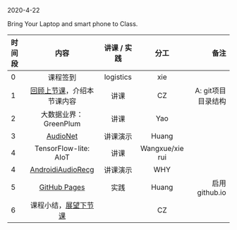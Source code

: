 2020-4-22

Bring Your Laptop and smart phone  to Class. 

|时间段     |  内容    | 讲课 / 实践     |  分工  |  备注       |
| :---      |   :----:    |   :----:    |    :----:    | ---: |
|   0       |  课程签到     |  logistics   |     xie     |        |
|   1       |  [回顾上节课](../../Schedule/WW9/WW9-Plan.md)，介绍本节课内容     |  讲课    |     CZ     |   A: git项目目录结构     |
|   2       |  大数据业界：GreenPlum     | 讲课  | Yao |   |
|   3       |  [AudioNet](https://github.com/saturn-lab/audioNet)     | 讲课演示  | Huang |   |
|   4       |  TensorFlow-lite: AIoT     | 讲课  |  Wangxue/xie rui |   |
|   4       |  [AndroidiAudioRecg](https://github.com/saturn-lab/androidAudioRecg)     | 讲课演示  | WHY |   |
|   5       |  [GitHub Pages](https://pages.github.com/)    |   实践  |    Huang     |  启用github.io  |
|   6       |  课程小结，[展望下节课](../WW11/WW11-Plan.md)   |     |  CZ |   |




